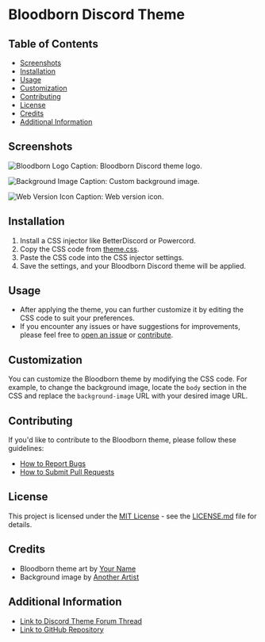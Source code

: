 # Bloodborn Discord Theme
## Table of Contents

- [Screenshots](#screenshots)
- [Installation](#installation)
- [Usage](#usage)
- [Customization](#customization)
- [Contributing](#contributing)
- [License](#license)
- [Credits](#credits)
- [Additional Information](#additional-information)

## Screenshots

![Bloodborn Logo](https://github.com/tinyboone/bloodborn/assets/139655264/469246c3-bc9d-44ef-8831-b612ae831f76)
Caption: Bloodborn Discord theme logo.

![Background Image](https://github.com/tinyboone/bloodborn/assets/139655264/5ec533d4-dd92-40a7-8396-0e27e9d3cfaa)
Caption: Custom background image.

![Web Version Icon](https://github.com/tinyboone/bloodborn/assets/139655264/f898dc86-c86d-46c7-a1ac-8bd7b81aa912)
Caption: Web version icon.

## Installation

1. Install a CSS injector like BetterDiscord or Powercord.
2. Copy the CSS code from [theme.css](link-to-your-theme-css-file).
3. Paste the CSS code into the CSS injector settings.
4. Save the settings, and your Bloodborn Discord theme will be applied.

## Usage

- After applying the theme, you can further customize it by editing the CSS code to suit your preferences.
- If you encounter any issues or have suggestions for improvements, please feel free to [open an issue](link-to-issue-tracker) or [contribute](#contributing).

## Customization

You can customize the Bloodborn theme by modifying the CSS code. For example, to change the background image, locate the `body` section in the CSS and replace the `background-image` URL with your desired image URL.

## Contributing

If you'd like to contribute to the Bloodborn theme, please follow these guidelines:

- [How to Report Bugs](link-to-bug-reporting-guidelines)
- [How to Submit Pull Requests](link-to-pull-request-guidelines)

## License

This project is licensed under the [MIT License](link-to-license-file) - see the [LICENSE.md](link-to-license-file) file for details.

## Credits

- Bloodborn theme art by [Your Name](link-to-your-profile)
- Background image by [Another Artist](link-to-their-profile)

## Additional Information

- [Link to Discord Theme Forum Thread](link-to-forum-thread)
- [Link to GitHub Repository](link-to-github-repo)
